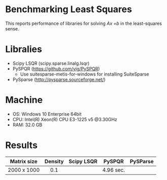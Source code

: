# Benchmarking Least Squares

This reports performance of libraries for solving *Ax =b* in the least-squares sense.


# Libralies

- Scipy LSQR (scipy.sparse.linalg.lsqr)
- PySPQR (https://github.com/yig/PySPQR)
  - Use suitesparse-metis-for-windows for installing SuiteSparse
- PySparse (http://pysparse.sourceforge.net/)

# Machine

- OS: Windows 10 Enterprise 64bit
- CPU: Intel(R) Xeon(R) CPU E3-1225 v5 @3.30GHz 
- RAM: 32.0 GB


# Results

Matrix size| Density | Scipy LSQR | PySPQR| PySParse |
|:--------:|:-------:|:----------:|:-----:|:-----:|
|2000 x 1000| 0.1    |            |4.96 sec. |      |